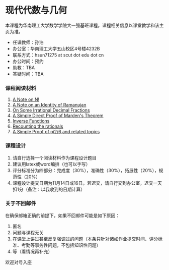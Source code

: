 # 现代代数与几何

本课程为华南理工大学数学学院大一强基班课程。课程相关信息以课堂教学和该主页为准。

* 任课教师：孙浩
* 办公室：华南理工大学五山校区4号楼4232B
* 联系方式：hsun71275 at scut dot edu dot cn
* 办公时间：预约
* 助教：TBA
* 答疑时间：TBA

### 课程阅读材料

1. [A Note on N!](Teaching_Material/Algebra_and_Geometry/1_N.pdf)
2. [A Note on an Identity of Ramanujan](Teaching_Material/Algebra_and_Geometry/2_Ramanujan.pdf)
3. [On Some Irrational Decimal Fractions](Teaching_Material/Algebra_and_Geometry/3_Irrational_Decimal_Fraction.pdf)
4. [A Simple Direct Proof of Marden's Theorem](Teaching_Material/Algebra_and_Geometry/4_Marden_Theorem.pdf)
5. [Inverse Functions](Teaching_Material/Algebra_and_Geometry/5_Inverse_Functions.pdf)
6. [Recounting the rationals](Teaching_Material/Algebra_and_Geometry/6_recounting_rationals.pdf)
7. [A Simple Proof of pi2/6 and related topics](Teaching_Material/Algebra_and_Geometry/7_pi26.pdf)

### 课程设计
1. 请自行选择一个阅读材料作为课程设计题目
2. 建议用latex或word编排（也可以手写）
3. 评分标准分为四部分：完成度（30%），准确性（30%），拓展性（20%），规范性（20%）
4. 课程设计提交日期为11月14日或16日。若迟交，请自行交到办公室，迟交一天扣1分（备注：以我收到的日期计算）

### 关于不回邮件

在确保邮箱正确的前提下，如果不回邮件可能是如下原因：
1. 匿名
2. 问题与课程无关
3. 在课堂上讲过甚至反复强调过的问题（本条只针对诸如作业提交时间、评分标准、考勤等事务性问题，不包括知识性问题）
4. 等（看情况再补充）

欢迎对号入座
